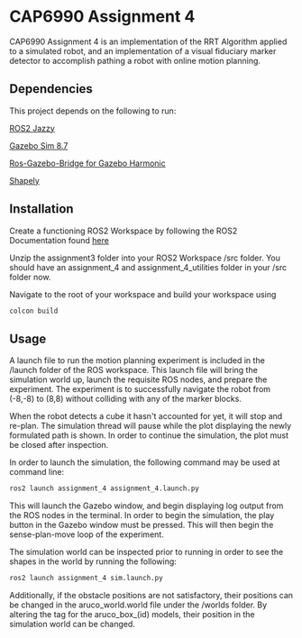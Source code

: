 # CAP6990 Assignment 4

CAP6990 Assignment 4 is an implementation of the RRT Algorithm applied to a simulated robot, and an implementation of a visual fiduciary marker detector to accomplish pathing a robot with online motion planning. 

## Dependencies
This project depends on the following to run:

[ROS2 Jazzy](https://docs.ros.org/en/jazzy/Installation.html)

[Gazebo Sim 8.7](https://gazebosim.org/api/sim/8/install.html)

[Ros-Gazebo-Bridge for Gazebo Harmonic](https://gazebosim.org/docs/latest/ros_installation/)

[Shapely](https://pypi.org/project/shapely/)

## Installation
Create a functioning ROS2 Workspace by following the ROS2 Documentation found [here](https://docs.ros.org/en/jazzy/Tutorials/Beginner-Client-Libraries/Creating-A-Workspace/Creating-A-Workspace.html)

Unzip the assignment3 folder into your ROS2 Workspace /src folder. You should have an assignment_4 and assignment_4_utilities folder in your /src folder now.

Navigate to the root of your workspace and build your workspace using

```bash
colcon build
```

## Usage
A launch file to run the motion planning experiment is included in the /launch folder of the ROS workspace. This launch file will bring the simulation world up, launch the requisite ROS nodes, and prepare the experiment. The experiment is to successfully navigate the robot from (-8,-8) to (8,8) without colliding with any of the marker blocks.

When the robot detects a cube it hasn't accounted for yet, it will stop and re-plan. The simulation thread will pause while the plot displaying the newly formulated path is shown. In order to continue the simulation, the plot must be closed after inspection. 

In order to launch the simulation, the following command may be used at command line:

```bash
ros2 launch assignment_4 assignment_4.launch.py
```

This will launch the Gazebo window, and begin displaying log output from the ROS nodes in the terminal. In order to begin the simulation, the play button in the Gazebo window must be pressed. This will then begin the sense-plan-move loop of the experiment.

The simulation world can be inspected prior to running in order to see the shapes in the world by running the following:

```bash
ros2 launch assignment_4 sim.launch.py
```

Additionally, if the obstacle positions are not satisfactory, their positions can be changed in the aruco_world.world file under the /worlds folder. By altering the <pose> tag for the aruco_box_(id) models, their position in the simulation world can be changed. 